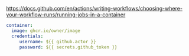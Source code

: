 https://docs.github.com/en/actions/writing-workflows/choosing-where-your-workflow-runs/running-jobs-in-a-container
```yaml
container:
  image: ghcr.io/owner/image
  credentials:
     username: ${{ github.actor }}
     password: ${{ secrets.github_token }}
```
